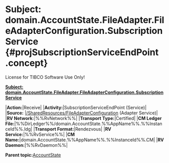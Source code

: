 # Subject: domain.AccountState.FileAdapter.FileAdapterConfiguration.SubscriptionService {#projSubscriptionServiceEndPoint .concept}

License for TIBCO Software Use Only!

**[Subject: domain.AccountState.FileAdapter.FileAdapterConfiguration.SubscriptionService](../msgs/dest_Id104.md)**

|**Action:**|Receive|
|**Activity:**|SubscriptionServiceEndPoint \(Service\)|
|**Source:**  |[/SharedResources/FileAdapterConfiguration](../../../projects/AccountState/SharedResources/FileAdapterConfiguration.adfiles.md) \(Adapter Service\)|
|**RV Network:**|%%RvNetwork%%|
|**Transport Type:**|Certified|
|**CM Ledger File:**|%%DirLedger%%/domain.AccountState.%%AppName%%.%%InstanceId%%.ldg|
|**Transport Format:**|Rendezvous|
|**RV Service:**|%%RvService%%|
|**CM Name:**|domain.AccountState.%%AppName%%.%%InstanceId%%.CM|
|**RV Daemon:**|%%RvDaemon%%|

**Parent topic:**[AccountState](../../../crossref/dest/projs/AccountState.md)

